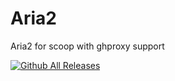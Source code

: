 # Aria2

Aria2 for scoop with ghproxy support

[![Github All Releases](https://img.shields.io/github/downloads/scoop-plus/aria2/total.svg?style=flat-square)](https://github.com/scoop-plus/aria2/releases/latest)